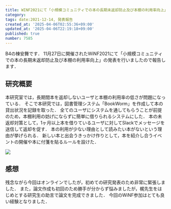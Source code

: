 ```yaml
---
title: WINF2021にて「小規模コミュニティでの本の長期未返却防止及び本棚の利用率向上」というタイトルで発表を行いました
category:
tags: date:2021-12-14, 発表報告
created_at: '2025-04-06T02:55:36+09:00'
updated_at: '2025-04-06T22:19:18+09:00'
published: true
number: 7585
---
```



B4の棟安舞です．
11月27日に開催されたWiNF2021にて「小規模コミュニティでの本の長期未返却防止及び本棚の利用率向上」の発表を行いましたので報告します．

## 研究概要
本研究室では，長期間本を返却しないユーザと本棚の利用率の低さが問題になっている．
そこで本研究では，図書管理システム「BookWorm」を作成して本の貸出状況を記録を取った．
全てのユーザにシステムを通してもらうことが前提のため，本棚利用の妨げにならずに簡単に借りられるシステムにした．
本の未返却対策として，1ヶ月以上本を借りているユーザに対してSlackでメッセージを送信して返却を促す．
本の利用が少ない理由として読みたい本がないという理由が挙げられる．
新しい本と出会うきっかけ作りとして，本を紹介し合うイベントの開催や本に付箋を貼るルールを設けた．

<img src="https://img.esa.io/uploads/production/attachments/13979/2025/04/06/148142/b685b8ac-be48-424f-be54-31093d987beb.webp"  />

## 感想
残念ながら今回はオンラインでしたが，初めての研究発表のため非常に緊張しました．
また，論文作成も初回のため勝手が分からず悩みましたが，梶先生をはじめとする研究生の助言で論文を完成できました．
今回のWiNF参加はとても良い経験となりました．

